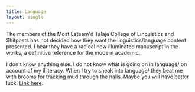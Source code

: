```yaml
---
title: Language
layout: single
---
```


The members of the Most Esteem'd Talaje College of Linguistics and Shitposts has not decided how they want the linguistics/language content presented. I hear they have a radical new illuminated manuscript in the works, a definitive reference for the modern academic.  

I don't know anything else. I do not know what is going on in language/ on account of my illiteracy. When I try to sneak into language/ they beat me with brooms for tracking mud through the halls. Maybe you will have better luck. [Link here](https://github.com/ikolith/citatel/tree/main/book/p3_worldbuilding/language).